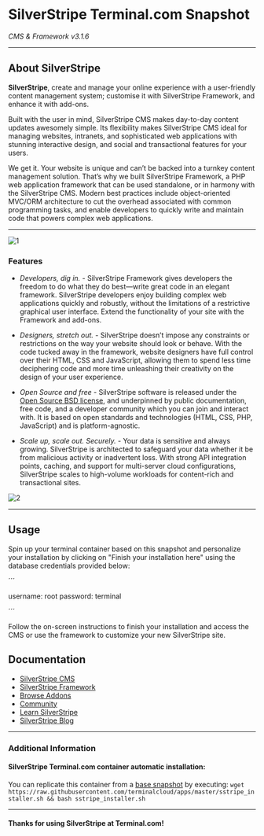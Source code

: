 # **SilverStripe** Terminal.com Snapshot
*CMS & Framework v3.1.6*

---

## About SilverStripe
**SilverStripe**, create and manage your online experience with a user-friendly content management system; customise it with SilverStripe Framework, and enhance it with add-ons.

Built with the user in mind, SilverStripe CMS makes day-to-day content updates awesomely simple. Its flexibility makes SilverStripe CMS ideal for managing websites, intranets, and sophisticated web applications with stunning interactive design, and social and transactional features for your users.

We get it. Your website is unique and can’t be backed into a turnkey content management solution. That’s why we built SilverStripe Framework, a PHP web application framework that can be used standalone, or in harmony with the SilverStripe CMS. Modern best practices include object-oriented MVC/ORM architecture to cut the overhead associated with common programming tasks, and enable developers to quickly write and maintain code that powers complex web applications.

---

![1](http://www.silverstripe.org/assets/2014/Screenshots/CMS-screenshot.jpg)

### Features
- *Developers, dig in.* - SilverStripe Framework gives developers the freedom to do what they do best—write great code in an elegant framework. SilverStripe developers enjoy building complex web applications quickly and robustly, without the limitations of a restrictive graphical user interface. Extend the functionality of your site with the Framework and add-ons.

- *Designers, stretch out.* - SilverStripe doesn’t impose any constraints or restrictions on the way your website should look or behave. With the code tucked away in the framework, website designers have full control over their HTML, CSS and JavaScript, allowing them to spend less time deciphering code and more time unleashing their creativity on the design of your user experience.

- *Open Source and free* - SilverStripe software is released under the [Open Source BSD license](http://www.silverstripe.org/software/framework/bsd-license/), and underpinned by public documentation, free code, and a developer community which you can join and interact with. It is based on open standards and technologies (HTML, CSS, PHP, JavaScript) and is platform-agnostic.

- *Scale up, scale out. Securely.* - Your data is sensitive and always growing. SilverStripe is architected to safeguard your data whether it be from malicious activity or inadvertent loss. With strong API integration points, caching, and support for multi-server cloud configurations, SilverStripe scales to high-volume workloads for content-rich and transactional sites.

![2](http://www.silverstripe.org/assets/Uploads/framework-code-2.png)

---

## Usage
Spin up your terminal container based on this snapshot and personalize your installation by clicking on "Finish your installation here" using the database credentials provided below:

´´´

username: root
password: terminal


´´´

Follow the on-screen instructions to finish your installation and access the CMS or use the framework to customize your new SilverStripe site.


## Documentation
- [SilverStripe CMS](http://www.silverstripe.org/software/cms/)
- [SilverStripe Framework](http://www.silverstripe.org/software/framework/)
- [Browse Addons](http://www.silverstripe.org/software/addons/)
- [Community](http://www.silverstripe.org/community/)
- [Learn SilverStripe](http://www.silverstripe.org/learn/)
- [SilverStripe Blog](http://www.silverstripe.org/blog/)

---

### Additional Information
#### SilverStripe Terminal.com container automatic installation:
You can replicate this container from a [base snapshot](https://www.terminal.com/tiny/FzpHiTXG1K) by executing:
`wget https://raw.githubusercontent.com/terminalcloud/apps/master/sstripe_installer.sh && bash sstripe_installer.sh`

---

#### Thanks for using SilverStripe at Terminal.com!